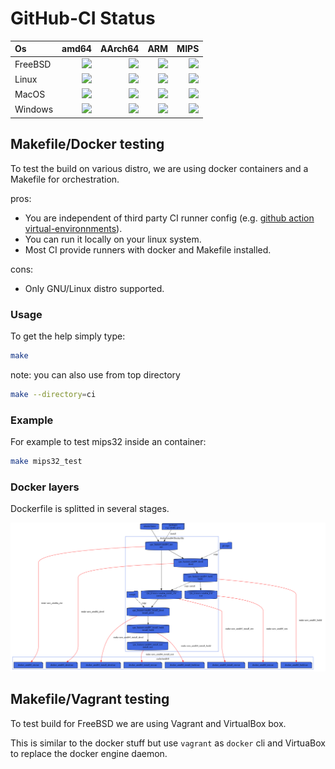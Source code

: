 # GitHub-CI Status
| Os                    | amd64                 | AArch64               | ARM                   | MIPS                  |
| :--                   | --:                   | --:                   | --:                   | --:                   |
| FreeBSD               | [![][img_1a]][lnk_1a] | ![][img_na]           | ![][img_na]           | ![][img_na]           |
| Linux                 | [![][img_2a]][lnk_2a] | [![][img_2b]][lnk_2b] | [![][img_2c]][lnk_2c] | [![][img_2d]][lnk_2d] |
| MacOS                 | [![][img_3a]][lnk_3a] | ![][img_na]           | ![][img_na]           | ![][img_na]           |
| Windows               | [![][img_4a]][lnk_4a] | ![][img_na]           | ![][img_na]           | ![][img_na]           |

[img_na]: https://img.shields.io/badge/build-N%2FA-lightgrey
[lnk_1a]: https://github.com/google/cpu_features/actions/workflows/amd64_FreeBSD.yml
[img_1a]: https://img.shields.io/github/workflow/status/google/cpu_features/amd64%20FreeBSD/main
[lnk_2a]: https://github.com/google/cpu_features/actions/workflows/amd64_Linux.yml
[img_2a]: https://img.shields.io/github/workflow/status/google/cpu_features/amd64%20Linux/main
[lnk_3a]: https://github.com/google/cpu_features/actions/workflows/amd64_macOS.yml
[img_3a]: https://img.shields.io/github/workflow/status/google/cpu_features/amd64%20macOS/main
[lnk_4a]: https://github.com/google/cpu_features/actions/workflows/amd64_Windows.yml
[img_4a]: https://img.shields.io/github/workflow/status/google/cpu_features/amd64%20Windows/main
[lnk_2b]: https://github.com/google/cpu_features/actions/workflows/aarch64_Linux.yml
[img_2b]: https://img.shields.io/github/workflow/status/google/cpu_features/aarch64%20Linux/main
[lnk_2c]: https://github.com/google/cpu_features/actions/workflows/arm_Linux.yml
[img_2c]: https://img.shields.io/github/workflow/status/google/cpu_features/arm%20Linux/main
[lnk_2d]: https://github.com/google/cpu_features/actions/workflows/mips_Linux.yml
[img_2d]: https://img.shields.io/github/workflow/status/google/cpu_features/mips%20Linux/main

## Makefile/Docker testing
To test the build on various distro, we are using docker containers and a Makefile for orchestration.

pros:
* You are independent of third party CI runner config
  (e.g. [github action virtual-environnments](https://github.com/actions/virtual-environments)).
* You can run it locally on your linux system.
* Most CI provide runners with docker and Makefile installed.

cons:
* Only GNU/Linux distro supported.

### Usage
To get the help simply type:
```sh
make
```

note: you can also use from top directory
```sh
make --directory=ci
```

### Example
For example to test mips32 inside an container:
```sh
make mips32_test
```

### Docker layers
Dockerfile is splitted in several stages.

![docker](doc/docker.svg)


## Makefile/Vagrant testing
To test build for FreeBSD we are using Vagrant and VirtualBox box.

This is similar to the docker stuff but use `vagrant` as `docker` cli and
VirtuaBox to replace the docker engine daemon.
